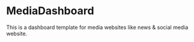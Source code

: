 # MediaDashboard
This is a dashboard template for media websites like news &amp; social media website.
